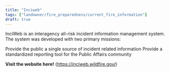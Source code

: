 ```yaml
---
title: "Inciweb"
tags: ["landowner/fire_preparedness/current_fire_information"]
draft: true
---
```


InciWeb is an interagency all-risk incident information management system. The system was developed with two primary missions:

Provide the public a single source of incident related information
Provide a standardized reporting tool for the Public Affairs community

**Visit the website here!** (https://inciweb.wildfire.gov/)

